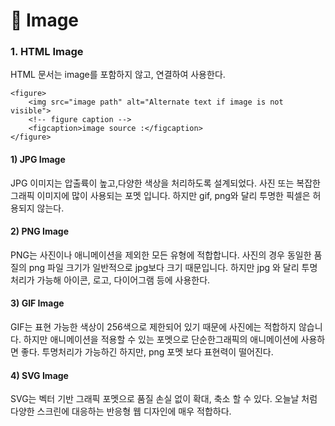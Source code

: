 # 📄 Image

### 1. HTML Image

HTML 문서는 image를 포함하지 않고, 연결하여 사용한다.

```markup
<figure>
    <img src="image path" alt="Alternate text if image is not visible">
    <!-- figure caption -->
    <figcaption>image source :</figcaption>
</figure>
```

#### 1\) JPG Image 

JPG 이미지는 압출륙이 높고,다양한 색상을 처리하도록 설계되었다. 사진 또는 복잡한 그래픽 이미지에 많이 사용되는 포멧 입니다. 하지만 gif, png와 달리 투명한 픽셀은 허용되지 않는다.

#### 2\) PNG Image

PNG는 사진이나 애니메이션을 제외한 모든 유형에 적합합니다. 사진의 경우 동일한 품질의 png 파일 크기가 일반적으로 jpg보다 크기 때문입니다. 하지만 jpg 와 달리 투명처리가 가능해 아이콘, 로고, 다이어그램 등에 사용한다.

#### 3\) GIF Image

GIF는 표현 가능한 색상이 256색으로 제한되어 있기 때문에 사진에는 적합하지 않습니다. 하지만 애니메이션을 적용할 수 있는 포멧으로 단순한그래픽의 애니메이션에 사용하면 좋다. 투명처리가 가능하긴 하지만, png 포멧 보다 표현력이 떨어진다.

#### 4\) SVG Image

SVG는 벡터 기반 그래픽 포멧으로 품질 손실 없이 확대, 축소 할 수 있다. 오늘날 처럼 다양한 스크린에 대응하는 반응형 웹 디자인에 매우 적합하다.

